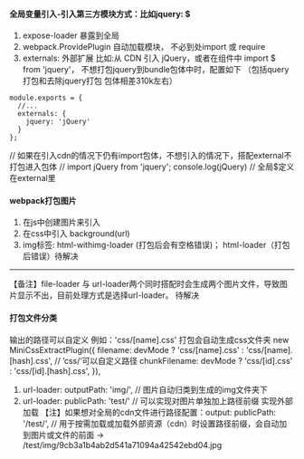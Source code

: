 #### 全局变量引入-引入第三方模块方式：比如jquery: $
1. expose-loader 暴露到全局
2. webpack.ProvidePlugin 自动加载模块， 不必到处import 或 require
3. externals: 外部扩展 比如:从 CDN 引入 jQuery，或者在组件中 import $ from 'jquery'， 不想打包jquery到bundle包体中时，配置如下 （包括query打包和去除jquery打包 包体相差310k左右）
```
module.exports = {
  //...
  externals: {
    jquery: 'jQuery'
  }
};
```
// 如果在引入cdn的情况下仍有import包体，不想引入的情况下，搭配external不打包进入包体
// import jQuery from 'jquery'; 
console.log(jQuery) // 全局$定义在external里


#### webpack打包图片
1. 在js中创建图片来引入  
2. 在css中引入 background(url)  
3. img标签: html-withimg-loader (打包后会有空格错误)； html-loader（打包后错误）待解决  
****
【备注】file-loader 与 url-loader两个同时搭配时会生成两个图片文件，导致图片显示不出，目前处理方式是选择url-loader。 待解决  

#### 打包文件分类
输出的路径可以自定义
例如：'css/[name].css' 打包会自动生成css文件夹
new MiniCssExtractPlugin({
  filename: devMode ? 'css/[name].css' : 'css/[name].[hash].css', // ’css/‘可以自定义路径
  chunkFilename: devMode ? 'css/[id].css' : 'css/[id].[hash].css',
}),
1. url-loader: outputPath: 'img/', // 图片自动归类到生成的img文件夹下
2. url-loader: publicPath: 'test/' // 可以实现对图片单独加上路径前缀 实现外部加载
【注】如果想对全局的cdn文件进行路径配置：output: publicPath: '/test/', // 用于按需加载或加载外部资源（cdn）时设置路径前缀，会自动加到图片或文件的前面 -> /test/img/9cb3a1b4ab2d541a71094a42542ebd04.jpg